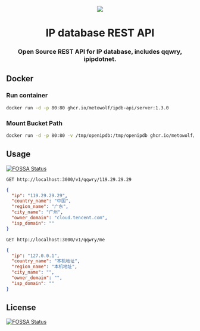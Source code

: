 <p align="center"><img src="https://user-images.githubusercontent.com/2666735/87228491-2d607280-c3d4-11ea-8e44-97353bc78dff.png"></p>

<h1 align="center">IP database REST API</h1>

<h3 align="center">
Open Source REST API for IP database, includes qqwry, ipipdotnet.
</h3>

## Docker

### Run container

```bash
docker run -d -p 80:80 ghcr.io/metowolf/ipdb-api/server:1.3.0
```

### Mount Bucket Path

```bash
docker run -d -p 80:80 -v /tmp/openipdb:/tmp/openipdb ghcr.io/metowolf/ipdb-api/server:1.3.0
```

## Usage
[![FOSSA Status](https://app.fossa.com/api/projects/git%2Bgithub.com%2Fmetowolf%2Fipdb-API.svg?type=shield)](https://app.fossa.com/projects/git%2Bgithub.com%2Fmetowolf%2Fipdb-API?ref=badge_shield)


```http
GET http://localhost:3000/v1/qqwry/119.29.29.29
```

```json
{
  "ip": "119.29.29.29",
  "country_name": "中国",
  "region_name": "广东",
  "city_name": "广州",
  "owner_domain": "cloud.tencent.com",
  "isp_domain": ""
}
```

```http
GET http://localhost:3000/v1/qqwry/me
```

```json
{
  "ip": "127.0.0.1",
  "country_name": "本机地址",
  "region_name": "本机地址",
  "city_name": "",
  "owner_domain": "",
  "isp_domain": ""
}
```

## License
[![FOSSA Status](https://app.fossa.com/api/projects/git%2Bgithub.com%2Fmetowolf%2Fipdb-API.svg?type=large)](https://app.fossa.com/projects/git%2Bgithub.com%2Fmetowolf%2Fipdb-API?ref=badge_large)